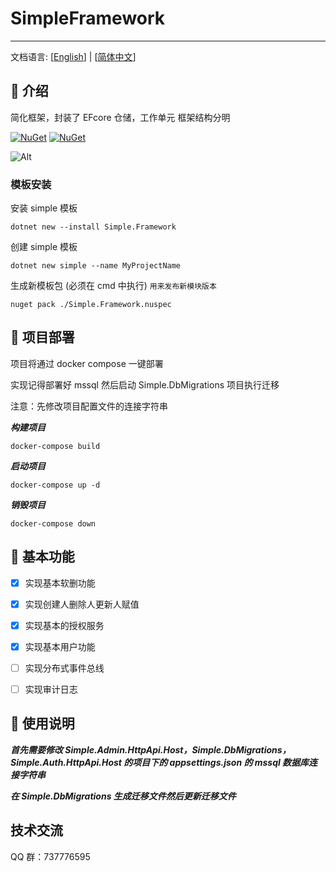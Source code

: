 # SimpleFramework

---

文档语言: [[English](README.en.md)] | [[简体中文](README.md)]

## 🎈 介绍

简化框架，封装了 EFcore 仓储，工作单元
框架结构分明

[![NuGet](https://img.shields.io/nuget/dt/Simple.Framework.svg?label=NuGet&style=flat&logo=nuget)](https://www.nuget.org/packages/Simple.Framework/)
[![NuGet](https://img.shields.io/nuget/v/Simple.Framework.svg?label=NuGet&style=flat&logo=nuget)](https://www.nuget.org/packages/Simple.Framework/)

![Alt](https://repobeats.axiom.co/api/embed/17958d5a05cdd2ceebafc987ad9be05de01c4b31.svg "Repobeats analytics image")

### 模板安装

安装 simple 模板

```shell
dotnet new --install Simple.Framework
```

创建 simple 模板

```shell
dotnet new simple --name MyProjectName
```

生成新模板包 (必须在 cmd 中执行)
`用来发布新模块版本`

```shell
nuget pack ./Simple.Framework.nuspec
```

## 🎁 项目部署

项目将通过 docker compose 一键部署

实现记得部署好 mssql 然后启动 Simple.DbMigrations 项目执行迁移

注意：先修改项目配置文件的连接字符串

**_构建项目_**

```shell
docker-compose build
```

**_启动项目_**

```shell
docker-compose up -d
```

**_销毁项目_**

```shell
docker-compose down
```

## 🍬 基本功能

- [x] 实现基本软删功能

- [x] 实现创建人删除人更新人赋值

- [x] 实现基本的授权服务

- [x] 实现基本用户功能

- [ ] 实现分布式事件总线

- [ ] 实现审计日志

## 🛞 使用说明

**_首先需要修改 Simple.Admin.HttpApi.Host，Simple.DbMigrations，Simple.Auth.HttpApi.Host 的项目下的 appsettings.json 的 mssql 数据库连接字符串_**

**_在 Simple.DbMigrations 生成迁移文件然后更新迁移文件_**

## 技术交流

QQ 群：737776595
